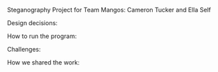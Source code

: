 Steganography Project for Team Mangos: 
Cameron Tucker and Ella Self


Design decisions:


How to run the program:


Challenges:


How we shared the work: 
